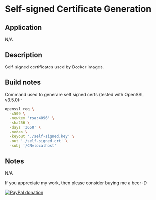 # Self-signed Certificate Generation

## Application

N/A

## Description

Self-signed certificates used by Docker images.

## Build notes

Command used to generare self signed certs (tested with OpenSSL v3.5.0):-

```bash
openssl req \
  -x509 \
  -newkey 'rsa:4096' \
  -sha256 \
  -days '3650' \
  -nodes \
  -keyout './self-signed.key' \
  -out './self-signed.crt' \
  -subj '/CN=localhost'
```

## Notes

N/A

If you appreciate my work, then please consider buying me a beer  :D

[![PayPal donation](https://www.paypal.com/en_US/i/btn/btn_donate_SM.gif)](https://www.paypal.com/cgi-bin/webscr?cmd=_s-xclick&hosted_button_id=MM5E27UX6AUU4)
